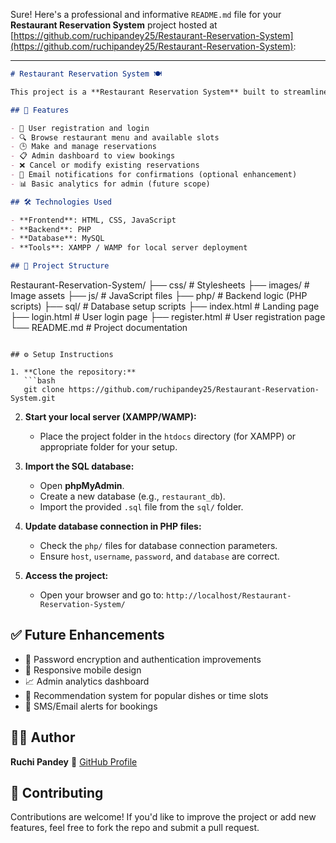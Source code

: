 Sure! Here's a professional and informative `README.md` file for your **Restaurant Reservation System** project hosted at [https://github.com/ruchipandey25/Restaurant-Reservation-System](https://github.com/ruchipandey25/Restaurant-Reservation-System):

---

```markdown
# Restaurant Reservation System 🍽️

This project is a **Restaurant Reservation System** built to streamline the process of booking tables, managing customers, and maintaining restaurant operations. It is designed to provide a simple and intuitive interface for both customers and administrators.

## 📌 Features

- 📝 User registration and login
- 🔍 Browse restaurant menu and available slots
- 🕒 Make and manage reservations
- 📋 Admin dashboard to view bookings
- ❌ Cancel or modify existing reservations
- 📧 Email notifications for confirmations (optional enhancement)
- 📊 Basic analytics for admin (future scope)

## 🛠️ Technologies Used

- **Frontend**: HTML, CSS, JavaScript
- **Backend**: PHP
- **Database**: MySQL
- **Tools**: XAMPP / WAMP for local server deployment

## 📂 Project Structure

```

Restaurant-Reservation-System/
├── css/                   # Stylesheets
├── images/                # Image assets
├── js/                    # JavaScript files
├── php/                   # Backend logic (PHP scripts)
├── sql/                   # Database setup scripts
├── index.html             # Landing page
├── login.html             # User login page
├── register.html          # User registration page
└── README.md              # Project documentation

````

## ⚙️ Setup Instructions

1. **Clone the repository:**
   ```bash
   git clone https://github.com/ruchipandey25/Restaurant-Reservation-System.git
````

2. **Start your local server (XAMPP/WAMP):**

   * Place the project folder in the `htdocs` directory (for XAMPP) or appropriate folder for your setup.

3. **Import the SQL database:**

   * Open **phpMyAdmin**.
   * Create a new database (e.g., `restaurant_db`).
   * Import the provided `.sql` file from the `sql/` folder.

4. **Update database connection in PHP files:**

   * Check the `php/` files for database connection parameters.
   * Ensure `host`, `username`, `password`, and `database` are correct.

5. **Access the project:**

   * Open your browser and go to:
     `http://localhost/Restaurant-Reservation-System/`

## ✅ Future Enhancements

* 🔐 Password encryption and authentication improvements
* 📱 Responsive mobile design
* 📈 Admin analytics dashboard
* 🧠 Recommendation system for popular dishes or time slots
* 🔔 SMS/Email alerts for bookings

## 🙋‍♀️ Author

**Ruchi Pandey**
🔗 [GitHub Profile](https://github.com/ruchipandey25)

## 🤝 Contributing

Contributions are welcome! If you'd like to improve the project or add new features, feel free to fork the repo and submit a pull request.


